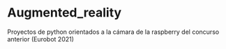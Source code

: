 # Augmented_reality
Proyectos de python orientados a la cámara de la raspberry del concurso anterior (Eurobot 2021)
